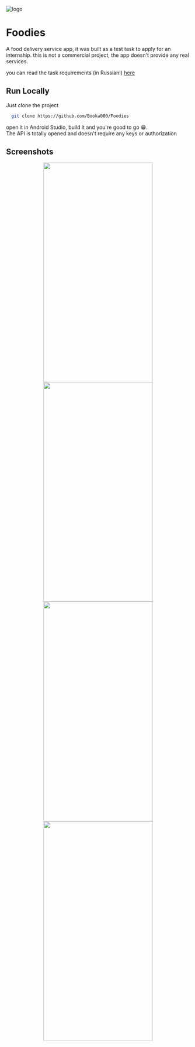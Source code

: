 ![logo](https://github.com/user-attachments/assets/6f4461ac-2436-4d20-9c84-0420c4d8811e)

# Foodies

A food delivery service app, it was built as a test task to apply for an internship. this is not a commercial project, the app doesn't provide any real services.

you can read the task requirements (in Russian!) [here](https://drive.google.com/drive/folders/1Y1YyDZQNJb4gCATksUgx8-nbWXyTnhnO)


## Run Locally

Just clone the project

```bash
  git clone https://github.com/Booka000/Foodies
```
open it in Android Studio, build it and you're good to go :grin:.  
The API is totally opened and doesn't require any keys or authorization

## Screenshots

<p align="center">
  <img height="600px" width="300px" src="https://github.com/user-attachments/assets/662a268e-b77e-4c58-b128-b1a046348dd4" />
  <img height="600px" width="300px" src="https://github.com/user-attachments/assets/2e9fa657-71dc-4c25-804b-34266eb1d4aa" />
  <img height="600px" width="300px" src="https://github.com/user-attachments/assets/283a4f97-86d7-4dee-9885-001aca75092c" />
  <img height="600px" width="300px" src="https://github.com/user-attachments/assets/9bb3406b-ac6d-43e3-ba33-5960149578f9" /> <br/>
</p>
